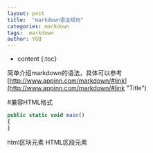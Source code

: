 ```yaml
---
layout: post
title:  "markdown语法规则"
categories: markdown
tags:  markdown
author: YGQ
---
```


* content
{:toc}

简单介绍markdown的语法，具体可以参考[http://www.appinn.com/markdown/#link](http://www.appinn.com/markdown/#link
 "Title")
 
 
 
 
 #兼容HTML格式
 ```js
 public static void main()
 {
 }
 ```
 html区块元素
 HTML区段元素
